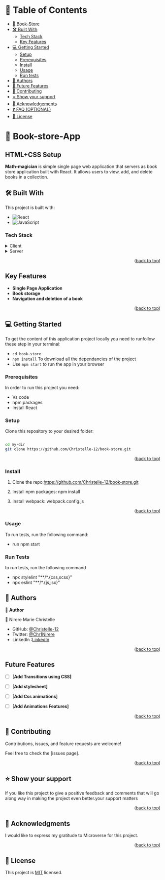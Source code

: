 
# 📗 Table of Contents

- [📖 Book-Store](#about-project)
- [🛠 Built With](#built-with)
    - [Tech Stack](#tech-stack)
    - [Key Features](#key-features)
- [💻 Getting Started](#getting-started)
  - [Setup](#setup)
  - [Prerequisites](#prerequisites)
  - [Install](#install)
  - [Usage](#usage)
  - [Run tests](#run-tests)
- [👥 Authors](#authors)
- [🔭 Future Features](#future-features)
- [🤝 Contributing](#contributing)
- [⭐️ Show your support](#support)
- [🙏 Acknowledgements](#acknowledgements)
- [❓ FAQ (OPTIONAL)](#faq)
- [📝 License](#license)
# 📖 Book-store-App <a name="Book-store"></a>

## HTML+CSS Setup

**Math-magician** is simple single page web application that servers as book store application built with React. It allows users to view, add, and delete books in a collection.

## 🛠 Built With <a name="built-with"></a>
This project is built with:

- ![React](https://img.shields.io/badge/-React-000000?style=flat&logo=react)
- ![JavaScript](https://img.shields.io/badge/-JavaScript-000000?style=flat&logo=javascript)

### Tech Stack <a name="tech-stack"></a>
<details>
  <summary>Client</summary>
  <ul>
    <li>JSX</li>
    <li>React </li>
   
  </ul>
</details>

<details>
  <summary>Server</summary>

</details>

<p align="right">(<a href="#readme-top">back to top</a>)</p>

## Key Features
- **Single Page Application**
- **Book storage**
- **Navigation and deletion of a book**

<p align="right">(<a href="#readme-top">back to top</a>)</p>


## 💻 Getting Started <a name="getting-started"></a>

To get the content of this application project locally you need to runfollow  these step in your terminal:

- `cd book-store`
- `npm install` To download all the dependancies of the project
- Use `npm start` to run the app in your browser

### Prerequisites

In order to run this project you need:

<ul>
  <li>Vs code</li>
  <li>npm packages</li>
  <li>Install React</li>
</ul>


### Setup

Clone this repository to your desired folder: 
```sh

cd my-dir
git clone https://github.com/Christelle-12/book-store.git

```

<p align="right">(<a href="#readme-top">back to top</a>)</p>

### Install

1. Clone the repo:https://github.com/Christelle-12/book-store.git
 
2. Install npm packages:
  npm install
3. Install webpack:
  webpack.config.js

<p align="right">(<a href="#readme-top">back to top</a>)</p>

### Usage

To run tests, run the following command:

<ul>
<li>run npm start</li>
<!-- <li>run npm build</li>
<li>npm run dev </li> -->
</ul>

### Run Tests

to run tests, run the following command

<ul>
  <li>npx stylelint "**/*.{css,scss}"</li>
  <li> npx eslint "**/*.{js,jsx}"</li>
  <!-- <li>npx hint .</li> -->
</ul>

## 👥 Authors <a name="authors"></a>


👤 **Author**


👤 Nirere Marie Christelle
- GitHub: [@Christelle-12](https://github.com/Christelle-12)
- Twitter: [@Chr1Nirere](https://twitter.com/Chr1Nirere)
- LinkedIn :[LinkedIn](https://www.linkedin.com/in/nirere-marie-christelle-9b139823b/)


<p align="right">(<a href="#readme-top">back to top</a>)</p>


## Future Features

- [ ] **[Add Transitions using CSS]**
- [ ] **[Add stylesheet]**
- [ ] **[Add Css animations]**
- [ ] **[Add Animations Features]**


<p align="right">(<a href="#readme-top">back to top</a>)</p>


## 🤝 Contributing <a name="contributing"></a>

Contributions, issues, and feature requests are welcome!

Feel free to check the [issues page].

<p align="right">(<a href="#readme-top">back to top</a>)</p>


## ⭐️ Show your support <a name="support"></a>


If you like this project to give a positive feedback and comments that will go along way in making the project even better.your support matters

<p align="right">(<a href="#readme-top">back to top</a>)</p>


## 🙏 Acknowledgments <a name="acknowledgements"></a>


I would like to express my gratitude to Microverse for this project.
<p align="right">(<a href="#readme-top">back to top</a>)</p>


## 📝 License <a name="license"></a>

This project is [MIT](LICENSE) licensed.
